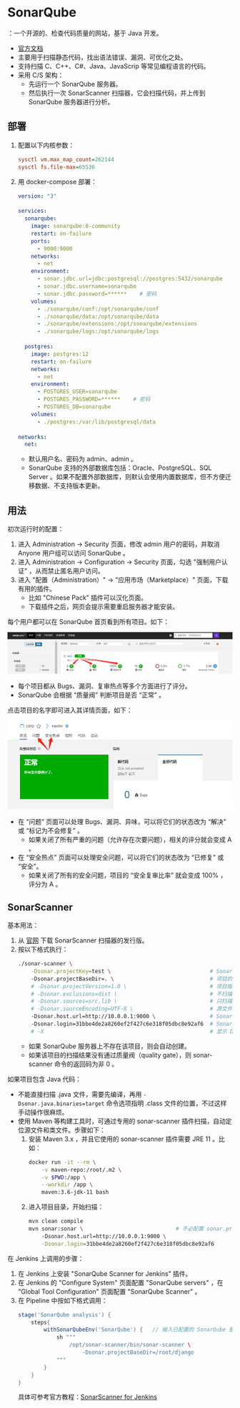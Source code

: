 # SonarQube

：一个开源的、检查代码质量的网站，基于 Java 开发。
- [官方文档](https://docs.sonarqube.org/latest/)
- 主要用于扫描静态代码，找出语法错误、漏洞、可优化之处。
- 支持扫描 C、C++、C#、Java、JavaScrip 等常见编程语言的代码。
- 采用 C/S 架构：
  - 先运行一个 SonarQube 服务器。
  - 然后执行一次 SonarScanner 扫描器，它会扫描代码，并上传到 SonarQube 服务器进行分析。

## 部署

1. 配置以下内核参数：
    ```ini
    sysctl vm.max_map_count=262144
    sysctl fs.file-max=65536
    ```

2. 用 docker-compose 部署：
    ```yml
    version: "3"

    services:
      sonarqube:
        image: sonarqube:8-community
        restart: on-failure
        ports:
          - 9000:9000
        networks:
          - net
        environment:
          - sonar.jdbc.url=jdbc:postgresql://postgres:5432/sonarqube
          - sonar.jdbc.username=sonarqube
          - sonar.jdbc.password=******    # 密码
        volumes:
          - ./sonarqube/conf:/opt/sonarqube/conf
          - ./sonarqube/data:/opt/sonarqube/data
          - ./sonarqube/extensions:/opt/sonarqube/extensions
          - ./sonarqube/logs:/opt/sonarqube/logs

      postgres:
        image: postgres:12
        restart: on-failure
        networks:
          - net
        environment:
          - POSTGRES_USER=sonarqube
          - POSTGRES_PASSWORD=******    # 密码
          - POSTGRES_DB=sonarqube
        volumes:
          - ./postgres:/var/lib/postgresql/data

    networks:
      net:
    ```
    - 默认用户名、密码为 admin、admin 。
    - SonarQube 支持的外部数据库包括：Oracle、PostgreSQL、SQL Server 。如果不配置外部数据库，则默认会使用内置数据库，但不方便迁移数据、不支持版本更新。

## 用法

初次运行时的配置：
1. 进入 Administration -> Security 页面，修改 admin 用户的密码，并取消 Anyone 用户组可以访问 SonarQube 。
2. 进入 Administration -> Configuration -> Security 页面，勾选 "强制用户认证" ，从而禁止匿名用户访问。
3. 进入 "配置（Administration）" -> "应用市场（Marketplace）" 页面，下载有用的插件。
   - 比如 "Chinese Pack" 插件可以汉化页面。
   - 下载插件之后，网页会提示需要重启服务器才能安装。

每个用户都可以在 SonarQube 首页看到所有项目。如下：

![](./sonarqube_1.png)

- 每个项目都从 Bugs、漏洞、复审热点等多个方面进行了评分。
- SonarQube 会根据 “质量阀” 判断项目是否 “正常” 。

点击项目的名字即可进入其详情页面，如下：

![](./sonarqube_2.png)

- 在 “问题” 页面可以处理 Bugs、漏洞、异味，可以将它们的状态改为 “解决” 或 “标记为不会修复” 。
  - 如果关闭了所有严重的问题（允许存在次要问题），相关的评分就会变成 A 。
- 在 “安全热点” 页面可以处理安全问题，可以将它们的状态改为 “已修复” 或 “安全”。
  - 如果关闭了所有的安全问题，项目的 “安全复审比率” 就会变成 100% ，评分为 A 。

## SonarScanner

基本用法：
1. 从 [官网](https://docs.sonarqube.org/latest/analysis/scan/sonarscanner/) 下载 SonarScanner 扫描器的发行版。
2. 按以下格式执行：
    ```sh
    ./sonar-scanner \
        -Dsonar.projectKey=test \                               # SonarQube 服务器上的项目名
        -Dsonar.projectBaseDir=. \                              # 项目的根目录
        # -Dsonar.projectVersion=1.0 \                          # 项目版本
        # -Dsonar.exclusions=dist \                             # 不扫描这些目录
        # -Dsonar.sources=src,lib \                             # 只扫描这些目录（必须在 projectBaseDir 之下）
        # -Dsonar.sourceEncoding=UTF-8 \                        # 源文件的编码格式
        -Dsonar.host.url=http://10.0.0.1:9000 \                 # SonarQube 服务器的 URL
        -Dsonar.login=31bbe4de2a8260ef2f427c6e318f05dbc8e92af6  # SonarQube 服务器上的用户密钥
        # -X                                                    # 显示 DEBUG 信息
    ```
    - 如果 SonarQube 服务器上不存在该项目，则会自动创建。
    - 如果该项目的扫描结果没有通过质量阀（quality gate），则 sonar-scanner 命令的返回码为非 0 。

如果项目包含 Java 代码：
- 不能直接扫描 .java 文件，需要先编译，再用 `-Dsonar.java.binaries=target` 命令选项指明 .class 文件的位置，不过这样手动操作很麻烦。
- 使用 Maven 等构建工具时，可通过专用的 sonar-scanner 插件扫描，自动定位源文件和类文件。步骤如下：
  1. 安装 Maven 3.x ，并且它使用的 sonar-scanner 插件需要 JRE 11 。比如：
      ```sh
      docker run -it --rm \
          -v maven-repo:/root/.m2 \
          -v $PWD:/app \
          --workdir /app \
          maven:3.6-jdk-11 bash
      ```
  2. 进入项目目录，开始扫描：
      ```sh
      mvn clean compile
      mvn sonar:sonar \                             # 不必配置 sonar.projectKey ，因为它会根据 pom.xml 自动配置
          -Dsonar.host.url=http://10.0.0.1:9000 \
          -Dsonar.login=31bbe4de2a8260ef2f427c6e318f05dbc8e92af6
      ```

在 Jenkins 上调用的步骤：
1. 在 Jenkins 上安装 "SonarQube Scanner for Jenkins" 插件。
2. 在 Jenkins 的 "Configure System" 页面配置 "SonarQube servers" ，在 "Global Tool Configuration" 页面配置 "SonarQube Scanner" 。
3. 在 Pipeline 中按如下格式调用：
    ```groovy
    stage('SonarQube analysis') {
        steps{
            withSonarQubeEnv('SonarQube') {   // 输入已配置的 SonarQube 服务器的名称
                sh """
                    /opt/sonar-scanner/bin/sonar-scanner \
                        -Dsonar.projectBaseDir=/root/django
                """
            }
        }
    }
    ```
    具体可参考官方教程：[SonarScanner for Jenkins](https://docs.sonarqube.org/latest/analysis/scan/sonarscanner-for-jenkins/)

